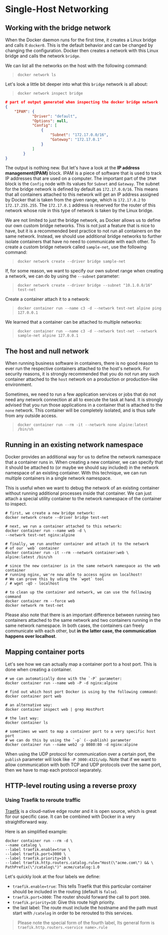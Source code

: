 # Single-Host Networking

## Working with the bridge network

When the Docker daemon runs for the first time, it creates a Linux bridge and calls it `docker0`. This is the default behavior and can be changed by changing the configuration. Docker then creates a network  with this Linux bridge and calls the network `bridge`.  

We can list all the networks on the host with the following command:  

> `docker network ls`  

Let's look a little bit deeper into what this `bridge` network is all about:  

> `docker network inspect bridge`  

```json
# part of output generated when inspecting the docker bridge network
{
    "IPAM": {
            "Driver": "default",
            "Options": null,
            "Config": [
                {
                    "Subnet": "172.17.0.0/16",
                    "Gateway": "172.17.0.1"
                }
            ]
        }
}

```

The output is nothing new. But let's have a look at the **IP address management(IPAM)** block. IPAM is a piece of software that is used to track IP addresses that are used on a computer. The important part of the `IPAM` block is the `Config` node with its values for `Subnet` and `Gateway`. The subnet for the bridge network is defined by default as `172.17.0.0/16`. This means that all containers attached to this network will get an IP address assigned by Docker that is taken from the given range, which is `172.17.0.2` to `172.17.255.255`. The `172.17.0.1` address is reserved for the router of this network whose role in this type of network is taken by the Linux bridge.  

We are not limited to just the bridge network, as Docker allows us to define our own custom bridge networks. This is not just a feature that is nice to have, but it is a recommended best practice to not run all containers on the same network. Instead, we should use additional bridge networks to further isolate containers that have no need to communicate with each other. To create a custom bridge network called `sample-net`, use the following command:  

> `docker network create --driver bridge sample-net`  

If, for some reason, we want to specify our own subnet range when creating a network, we can do by using the `--subnet` parameter:  

> `docker network create --driver bridge --subnet "10.1.0.0/16" test-net`  

Create a container attach it to a network:  

> `docker container run --name c3 -d --network test-net alpine ping 127.0.0.1`  

We learned that a container can be attached to multiple networks:  

> `docker container run --name c3 -d --network test-net --network sample-net alpine 127.0.0.1`  

## The host and null network

When running business software in containers, there is no good reason to ever run the respective containers attached to the host's network. For security reasons, it is strongly recommended that you do not run any such container attached to the `host` network on a production or production-like environment.  

Sometimes, we need to run a few application services or jobs that do not need any network connection at all to execute the task at hand. It is strongly advised that you run those applications in a container that is attached to the `none` network. This container will be completely isolated, and is thus safe from any outside access.  

> `docker container run --rm -it --network none alpine:latest /bin/sh`  

## Running in an existing network namespace

Docker provides an additional way for us to define the network namespace that a container runs in. When creating a new container, we can specify that it should be attached to (or maybe we should say included) in the network namespace of an existing container. With this technique, we can run multiple containers in a single network namespace.  

This is useful when we want to debug the network of an existing container without running additional processes inside that container. We can just attach a special utility container to the network namespace of the container to inspect.  

```docker
# first, we create a new bridge network:
docker network create --driver bridge test-net

# next, we run a container attached to this network:
docker container run --name web -d \
--network test-net nginx:alpine

# finally, we run another container and attach it to the network 
# of our `web` container
docker container run -it --rm --network container:web \
alpine:latest /bin/sh

# since the new container is in the same network namespace as the web container
# running nginx, we're now able to access nginx on localhost!
# We can prove this by uding the `wget` tool
/ # wget -qO - localhost

# to clean up the container and network, we can use the following command
docker container rm --force web
docker network rm test-net
```  

Please also note that there is an important difference between running two containers attached to the same network and two containers running in the same network namespace. In both cases, the containers can freely communicate with each other, but **in the latter case, the communication happens over localhost**.  

## Mapping container ports

Let's see how we can actually map a container port to a host port. This is done when creating a container.  

```docker
# we can automatically done with the `-P` parameter:
docker container run --name web -P -d nginx:alpine

# find out which host port Docker is using by the following command:
docker container port web

# an alternative way:
docker container inspect web | grep HostPort

# the last way:
docker container ls

# sometimes we want to map a container port to a very specific host port
# we can do this by using the `-p` (--publish) parameter
docker container run --name web2 -p 8080:80 -d nginx:alpine
```

When using the UDP protocol for communication over a certain port, the `publish` parameter will look like `-P 3000:4321/udp`. Note that if we want to allow communication with both TCP and UDP protocols over the same port, then we have to map each protocol separately.  

## HTTP-level routing using a reverse proxy

### Using Traefik to reroute traffic

[Traefik](https://docs.traefik.io/) is a cloud-native edge router and it is open source, which is great for our specific case. It can be combined with Docker in a very straightforward way.  

Here is an simplified example:

```docker
docker container run --rm -d \
--name catalog \
--label traefik.enable=true \
--label traefik.port=3000 \
--label traefik.priority=10 \
--label traefik.http.routers.catalog.rule="Host(\"acme.com\") && \
PathPrefix(\"/catalog\")" acme/catalog:1.0
```

Let's quickly look at the four labels we define:  

- `traefik.enable=true`: This tells Traefik that this particular container should be included in the routing (default is `false`).
- `traefik.port=3000`: The router should forward the call to port `3000`.
- `traefik.priority=10`: Give this route high priority.
- the last label: The route must include the hostname and the path must start with `/catelog` in order to be rerouted to this services.  

> Please note the special form of the fourth label, Its general form is `traefik.http.routers.<service name>.rule`  
